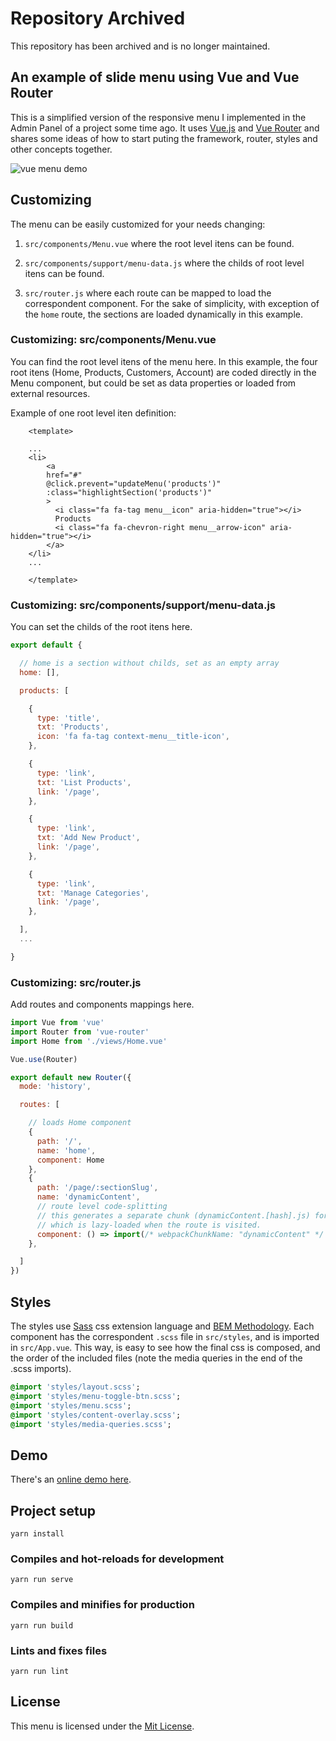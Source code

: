 # Repository Archived

This repository has been archived and is no longer maintained.

## An example of slide menu using Vue and Vue Router

This is a simplified version of the responsive menu I implemented in the Admin Panel of a project some time ago. It uses [Vue.js](https://vuejs.org/) and [Vue Router](https://router.vuejs.org/) and shares some ideas of how to start puting the framework, router, styles and other concepts together.

![vue menu demo](https://github.com/daniel-cintra/vue-menu/blob/master/demo-screencast/menu-vue.gif)

## Customizing

The menu can be easily customized for your needs changing:

1. `src/components/Menu.vue` where the root level itens can be found.

2. `src/components/support/menu-data.js` where the childs of root level itens can be found.

3. `src/router.js` where each route can be mapped to load the correspondent component. For the sake of simplicity, with exception of the `home` route, the sections are loaded dynamically in this example.

### Customizing: src/components/Menu.vue

You can find the root level itens of the menu here. In this example, the four root itens (Home, Products, Customers, Account) are coded directly in the Menu component, but could be set as data properties or loaded from external resources.

Example of one root level iten definition:

```vue
    <template>

    ...
    <li>
        <a
        href="#"
        @click.prevent="updateMenu('products')"
        :class="highlightSection('products')"
        >
          <i class="fa fa-tag menu__icon" aria-hidden="true"></i>
          Products
          <i class="fa fa-chevron-right menu__arrow-icon" aria-hidden="true"></i>
        </a>
    </li>
    ...

    </template>
```

### Customizing: src/components/support/menu-data.js

You can set the childs of the root itens here.

```javascript
export default {

  // home is a section without childs, set as an empty array
  home: [],

  products: [

    {
      type: 'title',
      txt: 'Products',
      icon: 'fa fa-tag context-menu__title-icon',
    },

    {
      type: 'link',
      txt: 'List Products',
      link: '/page',
    },

    {
      type: 'link',
      txt: 'Add New Product',
      link: '/page',
    },

    {
      type: 'link',
      txt: 'Manage Categories',
      link: '/page',
    },

  ],
  ...

}
```

### Customizing: src/router.js

Add routes and components mappings here.

```javascript
import Vue from 'vue'
import Router from 'vue-router'
import Home from './views/Home.vue'

Vue.use(Router)

export default new Router({
  mode: 'history',

  routes: [

    // loads Home component
    {
      path: '/',
      name: 'home',
      component: Home
    },
    {
      path: '/page/:sectionSlug',
      name: 'dynamicContent',
      // route level code-splitting
      // this generates a separate chunk (dynamicContent.[hash].js) for this route
      // which is lazy-loaded when the route is visited.
      component: () => import(/* webpackChunkName: "dynamicContent" */ './views/DynamicContent.vue')
    },

  ]
})
```

## Styles

The styles use [Sass](http://sass-lang.com/) css extension language and [BEM Methodology](http://getbem.com/). Each component has the correspondent `.scss` file in `src/styles`, and is imported in `src/App.vue`. This way, is easy to see how the final css is composed, and the order of the included files (note the media queries in the end of the .scss imports).

```sass
@import 'styles/layout.scss';
@import 'styles/menu-toggle-btn.scss';
@import 'styles/menu.scss';
@import 'styles/content-overlay.scss';
@import 'styles/media-queries.scss';
```

## Demo
There's an [online demo here](https://vue-menu.danielcintra.site/).

## Project setup
```
yarn install
```

### Compiles and hot-reloads for development
```
yarn run serve
```

### Compiles and minifies for production
```
yarn run build
```

### Lints and fixes files
```
yarn run lint
```

## License
This menu is licensed under the [Mit License](https://opensource.org/licenses/MIT).
